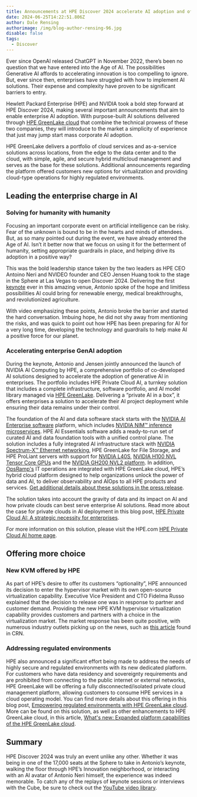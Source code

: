 ```yaml
---
title: Announcements at HPE Discover 2024 accelerate AI adoption and offer optionality
date: 2024-06-25T14:22:51.806Z
author: Dale Rensing
authorimage: /img/blog-author-rensing-96.jpg
disable: false
tags:
  - Discover
---
```

Ever since OpenAI released ChatGPT in November 2022, there’s been no question that we have entered into the Age of AI. The possibilities Generative AI affords to accelerating innovation is too compelling to ignore. But, ever since then, enterprises have struggled with how to implement AI solutions. Their expense and complexity have proven to be significant barriers to entry.

Hewlett Packard Enterprise (HPE) and NVIDIA took a bold step forward at HPE Discover 2024, making several important announcements that aim to enable enterprise AI adoption. With purpose-built AI solutions delivered through [HPE GreenLake cloud](https://www.hpe.com/us/en/greenlake.html) that combine the technical prowess of these two companies, they will introduce to the market a simplicity of experience that just may jump start mass corporate AI adoption. 

HPE GreenLake delivers a portfolio of cloud services and as-a-service solutions across locations, from the edge to the data center and to the cloud, with simple, agile, and secure hybrid multicloud management and serves as the base for these solutions. Additional announcements regarding the platform offered customers new options for virtualization and providing cloud-type operations for highly regulated environments. 

## Leading the enterprise charge in AI

### Solving for humanity with humanity

Focusing an important corporate event on artificial intelligence can be risky. Fear of the unknown is bound to be in the hearts and minds of attendees. But, as so many pointed out during the event, we have already entered the Age of AI. Isn’t it better now that we focus on using it for the betterment of humanity, setting appropriate guardrails in place, and helping drive its adoption in a positive way?

This was the bold leadership stance taken by the two leaders as HPE CEO Antoino Neri and NVIDEO founder and CEO Jensen Huang took to the stage in the Sphere at Las Vegas to open Discover 2024. Delivering the first [keynote](https://www.youtube.com/watch?v=p28lHtjWn5k) ever in this amazing venue, Antonio spoke of the hope and limitless possibilities AI could bring for renewable energy, medical breakthroughs, and revolutionized agriculture. 

With video emphasizing these points, Antonio broke the barrier and started the hard conversation. Imbuing hope, he did not shy away from mentioning the risks, and was quick to point out how HPE has been preparing for AI for a very long time, developing the technology and guardrails to help make AI a positive force for our planet.

### Accelerating enterprise GenAI adoption

During the keynote, Antonio and Jensen jointly announced the launch of NVIDIA AI Computing by HPE, a comprehensive portfolio of co-developed AI solutions designed to accelerate the adoption of generative AI in enterprises. The portfolio includes HPE Private Cloud AI, a turnkey solution that includes a complete infrastructure, software portfolio, and AI model library managed via [HPE GreenLake](https://www.hpe.com/us/en/greenlake.html). Delivering a “private AI in a box”, it offers enterprises a solution to accelerate their AI project deployment while ensuring their data remains under their control.

The foundation of the AI and data software stack starts with the [NVIDIA AI Enterprise software](https://www.nvidia.com/en-us/data-center/products/ai-enterprise/) platform, which includes [NVIDIA NIM™ inference microservices](https://www.nvidia.com/en-us/ai/#referrer=ai-subdomain?ncid=pa-srch-goog-772333&_bt=697697685508&_bk=nvidia%20nim&_bm=e&_bn=g&_bg=165151891361&gad_source=1&gclid=EAIaIQobChMIlJ2kiNS4hgMVyi2tBh0XRw5KEAAYASAAEgI3ivD_BwE). HPE AI Essentials software adds a ready-to-run set of curated AI and data foundation tools with a unified control plane. The solution includes a fully integrated AI infrastructure stack with [NVIDIA Spectrum-X™ Ethernet networking](https://www.nvidia.com/en-us/networking/spectrumx/), HPE GreenLake for File Storage, and HPE ProLiant servers with support for [NVIDIA L40S](https://www.nvidia.com/en-us/data-center/l40s/), [NVIDIA H100 NVL Tensor Core GPUs](https://www.nvidia.com/en-us/data-center/h100/) and the [NVIDIA GH200 NVL2 platform](https://www.nvidia.com/en-us/data-center/grace-hopper-superchip/). In addition, [OpsRamp's](https://www.hpe.com/us/en/opsramp.html?jumpid=ps_tvmvd4zkn_aid-521080156&ef_id=CjwKCAjw1K-zBhBIEiwAWeCOF0lwzLIS76IvYTcWyzQOw935SmbZgRafDYLekOCalqkzT29SVp0WOxoC_FIQAvD_BwE:G:s&s_kwcid=AL!13472!3!702006004480!e!!g!!hpe%20opsramp!21375753832!169113463891&gad_source=1&gclid=CjwKCAjw1K-zBhBIEiwAWeCOF0lwzLIS76IvYTcWyzQOw935SmbZgRafDYLekOCalqkzT29SVp0WOxoC_FIQAvD_BwE) IT operations are integrated with HPE GreenLake cloud, HPE’s hybrid cloud platform designed to help organizations unlock the power of data and AI, to deliver observability and AIOps to all HPE products and services. [Get additional details about these solutions in the press release](https://www.hpe.com/us/en/newsroom/press-release/2024/06/hewlett-packard-enterprise-and-nvidia-announce-nvidia-ai-computing-by-hpe-to-accelerate-generative-ai-industrial-revolution.html).

The solution takes into account the gravity of data and its impact on AI and how private clouds can best serve enterprise AI solutions. Read more about the case for private clouds in AI deployment in this blog post, [HPE Private Cloud AI: A strategic necessity for enterprises](https://community.hpe.com/t5/ai-unlocked/hpe-private-cloud-ai-a-strategic-necessity-for-enterprises/ba-p/7217830).

For more information on this solution, please visit the HPE.com [HPE Private Cloud AI home page](https://www.hpe.com/us/en/private-cloud-ai.html). 

## Offering more choice

### New KVM offered by HPE

As part of HPE’s desire to offer its customers “optionality”, HPE announced its decision to enter the hypervisor market with its own open-source virtualization capability. Executive Vice President and CTO Fidelma Russo explained that the decision to release one was in response to partner and customer demand. Providing the new HPE KVM hypervisor virtualization capability provides customers and partners with a choice in the virtualization market. The market response has been quite positive, with numerous industry outlets picking up on the news, such as [this article](https://www.crn.com/news/virtualization/2024/cto-fidelma-russo-on-customer-choice-trust-and-why-hpe-now-has-its-own-virtualization-capability) found in CRN.

### Addressing regulated environments

HPE also announced a significant effort being made to address the needs of highly secure and regulated environments with its new dedicated platform. For customers who have data residency and sovereignty requirements and are prohibited from connecting to the public internet or external networks, HPE GreenLake will be offering a fully disconnected/isolated private cloud management platform, allowing customers to consume HPE services in a cloud operating model. You can find more details about this offering in this blog post, [Empowering regulated environments with HPE GreenLake cloud](https://community.hpe.com/t5/the-cloud-experience-everywhere/empowering-regulated-environments-with-hpe-greenlake-cloud/ba-p/7217339). More can be found on this solution, as well as other enhancements to HPE GreenLake cloud, in this article, [What's new: Expanded platform capabilities of the HPE GreenLake cloud](https://community.hpe.com/t5/the-cloud-experience-everywhere/what-s-new-expanded-platform-capabilities-of-the-hpe-greenlake/ba-p/7217343).

## Summary

HPE Discover 2024 was truly an event unlike any other. Whether it was being in one of the 17,000 seats at the Sphere to take in Antonio’s keynote, walking the floor through HPE’s Innovation neighborhood, or interacting with an AI avatar of Antonio Neri himself, the experience was indeed memorable. To catch any of the replays of keynote sessions or interviews with the Cube, be sure to check out the [YouTube video library](https://www.youtube.com/watch?v=-FEzi51gs9g).